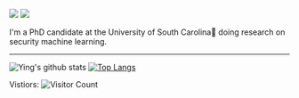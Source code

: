 [![](https://img.shields.io/badge/🌐website-gray?&style=for-the-badge)](http://meng2010.github.io/)
[![](https://img.shields.io/badge/googlescholar-%234285F4.svg?&style=for-the-badge&logo=google-scholar&logoColor=white)](https://scholar.google.com/citations?user=nn2pHGcAAAAJ&hl=en)

I'm a PhD candidate at the University of South Carolina:palm_tree: doing research on security machine learning.

---
![Ying's github stats](https://github-readme-stats.vercel.app/api?username=meng2010&orgs=softsys4ai,csce585-mlsystems&count_private=true&show_icons=true&theme=chartreuse-dark)
[![Top Langs](https://github-readme-stats.vercel.app/api/top-langs/?username=meng2010&count_private=true&orgs=softsys4ai,csce585-mlsystems&theme=chartreuse-dark&layout=compact)](https://github.com/meng2010/github-readme-stats)

Vistiors: ![Visitor Count](https://profile-counter.glitch.me/meng2010/count.svg)
